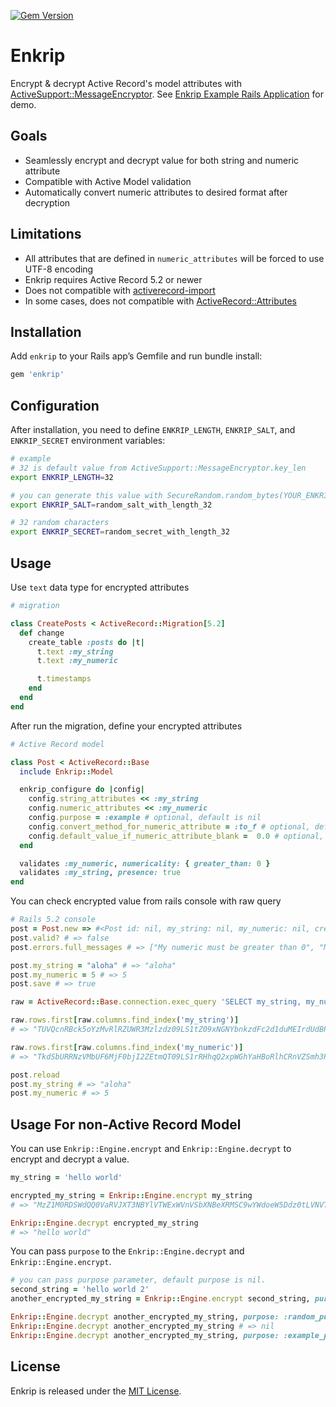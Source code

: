 [![Gem Version](https://badge.fury.io/rb/enkrip.svg)](https://badge.fury.io/rb/enkrip)

# Enkrip

Encrypt & decrypt Active Record's model attributes with [ActiveSupport::MessageEncryptor](https://api.rubyonrails.org/v5.2.1/classes/ActiveSupport/MessageEncryptor.html). See [Enkrip Example Rails Application](https://github.com/kuntoaji/enkrip_example) for demo.

## Goals

* Seamlessly encrypt and decrypt value for both string and numeric attribute
* Compatible with Active Model validation
* Automatically convert numeric attributes to desired format after decryption

## Limitations

* All attributes that are defined in `numeric_attributes` will be forced to use UTF-8 encoding
* Enkrip requires Active Record 5.2 or newer
* Does not compatible with [activerecord-import](https://rubygems.org/gems/activerecord-import)
* In some cases, does not compatible with [ActiveRecord::Attributes](https://api.rubyonrails.org/classes/ActiveRecord/Attributes/ClassMethods.html)

## Installation

Add `enkrip` to your Rails app’s Gemfile and run bundle install:

```ruby
gem 'enkrip'
```

## Configuration

After installation, you need to define `ENKRIP_LENGTH`, `ENKRIP_SALT`, and `ENKRIP_SECRET` environment variables:

```bash
# example
# 32 is default value from ActiveSupport::MessageEncryptor.key_len
export ENKRIP_LENGTH=32

# you can generate this value with SecureRandom.random_bytes(YOUR_ENKRIP_LENGTH)
export ENKRIP_SALT=random_salt_with_length_32

# 32 random characters
export ENKRIP_SECRET=random_secret_with_length_32
```

## Usage

Use `text` data type for encrypted attributes

```ruby
# migration

class CreatePosts < ActiveRecord::Migration[5.2]
  def change
    create_table :posts do |t|
      t.text :my_string
      t.text :my_numeric

      t.timestamps
    end
  end
end
```

After run the migration, define your encrypted attributes

```ruby
# Active Record model

class Post < ActiveRecord::Base
  include Enkrip::Model

  enkrip_configure do |config|
    config.string_attributes << :my_string
    config.numeric_attributes << :my_numeric
    config.purpose = :example # optional, default is nil
    config.convert_method_for_numeric_attribute = :to_f # optional, default is to_i
    config.default_value_if_numeric_attribute_blank =  0.0 # optional, default is 0
  end

  validates :my_numeric, numericality: { greater_than: 0 }
  validates :my_string, presence: true
end
```

You can check encrypted value from rails console with raw query

```ruby
# Rails 5.2 console
post = Post.new => #<Post id: nil, my_string: nil, my_numeric: nil, created_at: nil, updated_at: nil>
post.valid? # => false
post.errors.full_messages # => ["My numeric must be greater than 0", "My string can't be blank"]

post.my_string = "aloha" # => "aloha"
post.my_numeric = 5 # => 5
post.save # => true

raw = ActiveRecord::Base.connection.exec_query 'SELECT my_string, my_numeric FROM posts limit 1'

raw.rows.first[raw.columns.find_index('my_string')]
# => "TUVQcnRBck5oYzMvRlRZUWR3Mzlzdz09LS1tZ09xNGNYbnkzdFc2d1duMEIrdUdBPT0=--ffae1f04753ca5c636915746a4c6fccf81897138"

raw.rows.first[raw.columns.find_index('my_numeric')]
# => "TkdSbURRNzVMbUF6MjF0bjI2ZEtmQT09LS1rRHhqQ2xpWGhYaHBoRlhCRnVZSmh3PT0=--74e45e6c96df78258a1731994a71a74c5047d655"

post.reload
post.my_string # => "aloha"
post.my_numeric # => 5
```

## Usage For non-Active Record Model
You can use `Enkrip::Engine.encrypt` and `Enkrip::Engine.decrypt` to encrypt and decrypt a value.

```ruby
my_string = 'hello world'

encrypted_my_string = Enkrip::Engine.encrypt my_string
# => "MzZ1M0RDSWdQQ0VaRVJXT3NBYlVTWExWVnVSbXNBeXRMSC9wYWdoeW5Ddz0tLVNVT2l6NDJCd1ZxbW1lYnl2eC9PakE9PQ==--c7436c403595c18fef802a51be29f73d5bb73f19"

Enkrip::Engine.decrypt encrypted_my_string
# => "hello world"
```

You can pass `purpose` to the `Enkrip::Engine.decrypt` and `Enkrip::Engine.encrypt`.
```ruby
# you can pass purpose parameter, default purpose is nil.
second_string = 'hello world 2'
another_encrypted_my_string = Enkrip::Engine.encrypt second_string, purpose: :example_purpose

Enkrip::Engine.decrypt another_encrypted_my_string, purpose: :random_purpose # => nil
Enkrip::Engine.decrypt another_encrypted_my_string # => nil
Enkrip::Engine.decrypt another_encrypted_my_string, purpose: :example_purpose # => "hello world 2"


```

## License

Enkrip is released under the [MIT License](https://opensource.org/licenses/MIT).
